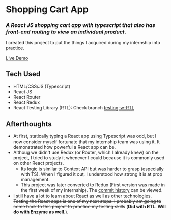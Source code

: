 

# Shopping Cart App

### *A React JS shopping cart app with typescript that also has front-end routing to view an individual product.*
I created this project to put the things I acquired during my internship into practice.

[Live Demo](https://shopping-cart-react-ts-redux.netlify.app/) 
## Tech Used
- HTML/CSS/JS (Typescript)
-  React JS
-  React Router
-  React Redux
-  React Testing Library (RTL): Check branch [testing-w-RTL](https://github.com/AlkTheOrg/ts-shopping-cart/tree/testing-w-RTL)
## Afterthoughts
- At first, statically typing a React app using Typescript was odd, but I now consider myself fortunate that my internship team was using it. It demonstrated how powerful a React app can be.
- Althoug we didn't use Redux (or Router, which I already knew) on the project, I tried to study it whenever I could because it is commonly used on other React projects. 
	- Its logic is similar to Context API but was harder to grasp (especially with TS). When I figured it out, I understood how strong it is at prop management.
	- This project was later converted to Redux (First version was made in the first week of my internship). The [commit history](https://github.com/AlkTheOrg/ts-shopping-cart/commits/main) can be viewed. 
- I still have a lot to learn about React as well as other technologies. <s>Testing the React apps is one of my next steps. I probably am going to come back to this project to practice my testing skills</s> (**Did with RTL. Will do with Enzyme as well.**).
